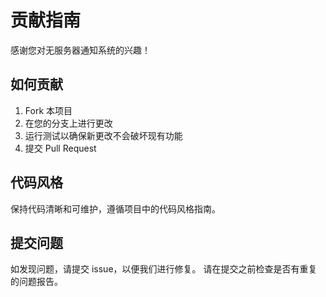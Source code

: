 # 贡献指南

感谢您对无服务器通知系统的兴趣！

## 如何贡献
1. Fork 本项目
2. 在您的分支上进行更改
3. 运行测试以确保新更改不会破坏现有功能
4. 提交 Pull Request

## 代码风格
保持代码清晰和可维护，遵循项目中的代码风格指南。

## 提交问题
如发现问题，请提交 issue，以便我们进行修复。
请在提交之前检查是否有重复的问题报告。